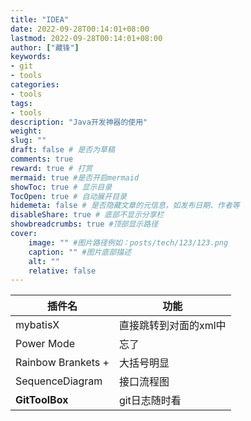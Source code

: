 ```yaml
---
title: "IDEA"
date: 2022-09-28T00:14:01+08:00
lastmod: 2022-09-28T00:14:01+08:00
author: ["藏锋"]
keywords: 
- git
- tools
categories: 
- tools
tags: 
- tools
description: "Java开发神器的使用"
weight:
slug: ""
draft: false # 是否为草稿
comments: true
reward: true # 打赏
mermaid: true #是否开启mermaid
showToc: true # 显示目录
TocOpen: true # 自动展开目录
hidemeta: false # 是否隐藏文章的元信息，如发布日期、作者等
disableShare: true # 底部不显示分享栏
showbreadcrumbs: true #顶部显示路径
cover:
    image: "" #图片路径例如：posts/tech/123/123.png
    caption: "" #图片底部描述
    alt: ""
    relative: false
---
```




插件名|功能
--|--
mybatisX |直接跳转到对面的xml中
Power Mode |忘了
Rainbow Brankets +|大括号明显
SequenceDiagram|接口流程图
**GitToolBox**|git日志随时看
